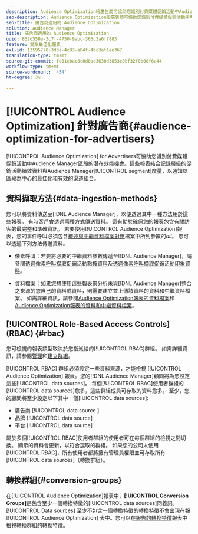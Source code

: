 ```yaml
---
description: Audience Optimization給廣告商可協助您識別付費媒體促銷活動中Audience Manager區段的潛在績效機會。 這些報表結合記錄層級的促銷活動績效資料與Audience Manager區段量度，以提供以區段為中心的最佳化和有效的渠道組合。
seo-description: Audience Optimization給廣告商可協助您識別付費媒體促銷活動中Audience Manager區段的潛在績效機會。 這些報表結合記錄層級的促銷活動績效資料與Audience Manager區段量度，以提供以區段為中心的最佳化和有效的渠道組合。
seo-title: 廣告商適用的 Audience Optimization
solution: Audience Manager
title: 廣告商適用的 Audience Optimization
uuid: 852d550e-3c7f-4750-9abc-365c3a6f7883
feature: 受眾最佳化報表
exl-id: 13595778-3d3a-4c83-a84f-4bc3af1ee367
translation-type: tm+mt
source-git-commit: fe01ebac8c0d0ad3630d3853e0bf32f0b00f6a44
workflow-type: tm+mt
source-wordcount: '454'
ht-degree: 3%

---
```


# [!UICONTROL Audience Optimization] 針對廣告商{#audience-optimization-for-advertisers}

[!UICONTROL Audience Optimization] for Advertisers可協助您識別付費媒體促銷活動中Audience Manager區段的潛在效能機會。這些報表結合記錄層級的促銷活動績效資料與Audience Manager[!UICONTROL segment]度量，以通知以區段為中心的最佳化和有效的渠道組合。

## 資料擷取方法{#data-ingestion-methods}

您可以將資料傳送至[!DNL Audience Manager]，以便透過其中一種方法用於這些報表。 有時客戶會透過兩種方式傳送資料。 這有助於確保您的報表包含有關訪客的最完整和準確資訊。 若要使用[!UICONTROL Audience Optimization]報表，您的事件呼叫必須包含[概述與中繼資料檔案對應](../../../reporting/audience-optimization-reports/metadata-files-intro/metadata-file-overview.md)檔案中所列參數的&#x200B;*all*。 您可以透過下列方法傳送資料。

* 像素呼叫：若要將必要的中繼資料參數傳遞至[!DNL Audience Manager]，請參閱[透過像素呼叫擷取促銷活動點按資料](../../../integration/media-data-integration/click-data-pixels.md)及[透過像素呼叫擷取促銷活動印象資料](../../../integration/media-data-integration/impression-data-pixels.md)。

* 資料檔案：如果您想使用這些報表來分析未與[!DNL Audience Manager]整合之來源的您自己的資料或資料，則需要建立並上傳該資料的資料和中繼資料檔案。 如需詳細資訊，請參閱[Audience Optimization報表的資料檔案](../../../reporting/audience-optimization-reports/metadata-files-intro/datafiles-intro.md)和[Audience Optimization報表的資料和中繼資料檔案](../../../reporting/audience-optimization-reports/metadata-files-intro/metadata-files-intro.md)。

## [!UICONTROL Role-Based Access Controls] (RBAC)  {#rbac}

您可檢視的報表類型取決於您指派給的[!UICONTROL RBAC]群組。 如需詳細資訊，請參閱[管理](../../../features/administration/administration-overview.md)和[建立群組](../../../features/administration/administration-overview.md#create-group)。

[!UICONTROL RBAC] 群組必須設定一些資料來源，才能檢視 [!UICONTROL Audience Optimization] 報表。您的[!DNL Audience Manager]顧問將為您設定這些[!UICONTROL data sources]。 每個[!UICONTROL RBAC]使用者群組的[!UICONTROL data sources]愈多，這些群組成員可存取的資料愈多。 至少，您的顧問將至少設定以下其中一個[!UICONTROL data sources]:

* 廣告商 [!UICONTROL data source ]
* 品牌 [!UICONTROL data source]
* 平台 [!UICONTROL data source]

屬於多個[!UICONTROL RBAC]使用者群組的使用者可在每個群組的檢視之間切換。 顯示的資料會更新，以符合選取的群組。 如果您的公司未使用[!UICONTROL RBAC]，所有使用者都將擁有管理員權限並可存取所有[!UICONTROL data sources]（轉換群組）。

## 轉換群組{#conversion-groups}

在[!UICONTROL Audience Optimization]報表中，**[!UICONTROL Conversion Groups]**&#x200B;是包含至少一個轉換特徵的[!UICONTROL data sources]同義詞。 [!UICONTROL Data sources] 至少不包含一個轉換特徵的轉換特徵不會出現在報 [!UICONTROL Audience Optimization] 表中。您可以在[報告的轉換特徵](../../../reporting/audience-optimization-reports/aor-advertisers/reported-conversion-traits.md)報表中檢視轉換群組的轉換特徵。
